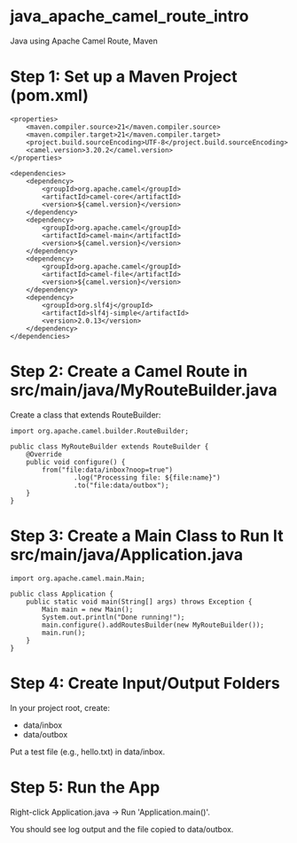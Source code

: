 # java_apache_camel_route_intro
Java using Apache Camel Route, Maven

# Step 1: Set up a Maven Project (pom.xml)
```
<properties>
    <maven.compiler.source>21</maven.compiler.source>
    <maven.compiler.target>21</maven.compiler.target>
    <project.build.sourceEncoding>UTF-8</project.build.sourceEncoding>
    <camel.version>3.20.2</camel.version>
</properties>

<dependencies>
    <dependency>
        <groupId>org.apache.camel</groupId>
        <artifactId>camel-core</artifactId>
        <version>${camel.version}</version>
    </dependency>
    <dependency>
        <groupId>org.apache.camel</groupId>
        <artifactId>camel-main</artifactId>
        <version>${camel.version}</version>
    </dependency>
    <dependency>
        <groupId>org.apache.camel</groupId>
        <artifactId>camel-file</artifactId>
        <version>${camel.version}</version>
    </dependency>
    <dependency>
        <groupId>org.slf4j</groupId>
        <artifactId>slf4j-simple</artifactId>
        <version>2.0.13</version>
    </dependency>
</dependencies>
```

# Step 2: Create a Camel Route in src/main/java/MyRouteBuilder.java

Create a class that extends RouteBuilder:
```
import org.apache.camel.builder.RouteBuilder;

public class MyRouteBuilder extends RouteBuilder {
    @Override
    public void configure() {
        from("file:data/inbox?noop=true")
                .log("Processing file: ${file:name}")
                .to("file:data/outbox");
    }
}
```

# Step 3: Create a Main Class to Run It src/main/java/Application.java
```
import org.apache.camel.main.Main;

public class Application {
    public static void main(String[] args) throws Exception {
        Main main = new Main();
        System.out.println("Done running!");
        main.configure().addRoutesBuilder(new MyRouteBuilder());
        main.run();
    }
}
```

# Step 4: Create Input/Output Folders
In your project root, create:
- data/inbox
- data/outbox

Put a test file (e.g., hello.txt) in data/inbox.

# Step 5: Run the App
Right-click Application.java → Run 'Application.main()'.

You should see log output and the file copied to data/outbox.